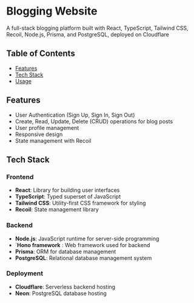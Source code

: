 

<!-- ...................FIX STATE OF SEARCH COMPONENT......................... -->

<!-- blog page
i have fetched all the blogs at once and stored in an atom and thus caching not needed for opening a particular blog
but when goes back in my tab the blogs are fetched again

add pagination  

-do caching: if i open a blog. cache it. the backend should not fetch the blog again

add a nice color scheme to the project

add feature to add an image

format date

textEditor page - disable the publish button untill their is content in title and content 
add editBlog page 
                


fix the dropdown menu on app bar

add skeleton to my stories 

enhance the styling of authentication pages
------------------------------------------------------------------------ -->
<!-- DONE
added toggle password visibliity
added search component in frontend + functionality-->
<!-- completed added recoil state management to Blogs and Blog pages -->
<!-- : on hover show a card - name avatar about  -->
<!-- on MyAvatar - show : sign out, profile -->
<!-- - increase text area row -->
<!-- at the backend add date and time in the database -->
<!-- bloggerProfile page--list all the id's blogs -->
<!-- add a delete feature --in the BACKEND -->

<!-- app bar- avatar : onclick go to page to display all that user's details + blogs -->
        
<!-- app bar
- avatar : fix the on click menu -->
<!-- add an update feature on the frontend -->
<!-- for smaller screen make the search bar an icon and then expand to smaller search bar -->

# Blogging Website

A full-stack blogging platform built with React, TypeScript, Tailwind CSS, Recoil, Node.js,  Prisma, and PostgreSQL, deployed on Cloudflare 

## Table of Contents

-   [Features](#features)
-   [Tech Stack](#tech-stack)
-   [Usage](#usage)

## Features

-   User Authentication (Sign Up, Sign In, Sign Out)
-   Create, Read, Update, Delete (CRUD) operations for blog posts
-   User profile management
-   Responsive design
-   State management with Recoil

## Tech Stack

### Frontend

-   **React**: Library for building user interfaces
-   **TypeScript**: Typed superset of JavaScript
-   **Tailwind CSS**: Utility-first CSS framework for styling
-   **Recoil**: State management library

### Backend

-   **Node.js**: JavaScript runtime for server-side programming
- `**Hono framework** : Web framework used for backend
-   **Prisma**: ORM for database management
-   **PostgreSQL**: Relational database management system

### Deployment

-   **Cloudflare**: Serverless backend hosting
-   **Neon**: PostgreSQL database hosting